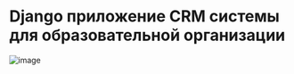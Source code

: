# **Django приложение CRM системы для образовательной организации**

![image](https://github.com/TheMatrix2/Django-CRM/assets/77126126/fd38ab05-109a-4f9d-91eb-60ec3a79e583)

